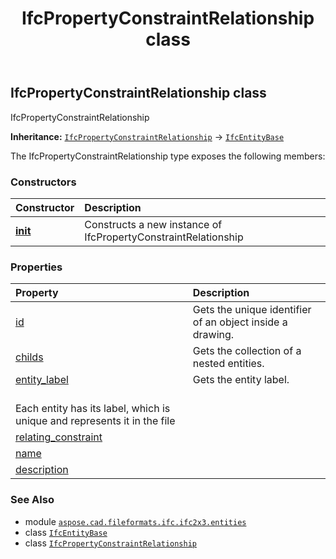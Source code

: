 ﻿---
title: IfcPropertyConstraintRelationship class
second_title: Aspose.CAD for Python via .NET API References
description: 
type: docs
weight: 3990
url: /python-net/aspose.cad.fileformats.ifc.ifc2x3.entities/ifcpropertyconstraintrelationship/
is_root: false
---

## IfcPropertyConstraintRelationship class

IfcPropertyConstraintRelationship



**Inheritance:** [`IfcPropertyConstraintRelationship`](/cad/python-net/aspose.cad.fileformats.ifc.ifc2x3.entities/ifcpropertyconstraintrelationship) → 
[`IfcEntityBase`](/cad/python-net/aspose.cad.fileformats.ifc/ifcentitybase)



The IfcPropertyConstraintRelationship type exposes the following members:

### Constructors
| Constructor | Description |
| :- | :- |
| [__init__](/cad/python-net/aspose.cad.fileformats.ifc.ifc2x3.entities/ifcpropertyconstraintrelationship/__init__/#) | Constructs a new instance of IfcPropertyConstraintRelationship |


### Properties
| Property | Description |
| :- | :- |
| [id](/cad/python-net/aspose.cad.fileformats.ifc.ifc2x3.entities/ifcpropertyconstraintrelationship/id) | Gets the unique identifier of an object inside a drawing. |
| [childs](/cad/python-net/aspose.cad.fileformats.ifc.ifc2x3.entities/ifcpropertyconstraintrelationship/childs) | Gets the collection of a nested entities. |
| [entity_label](/cad/python-net/aspose.cad.fileformats.ifc.ifc2x3.entities/ifcpropertyconstraintrelationship/entity_label) | Gets the entity label.<br/>Each entity has its label, which is unique and represents it in the file |
| [relating_constraint](/cad/python-net/aspose.cad.fileformats.ifc.ifc2x3.entities/ifcpropertyconstraintrelationship/relating_constraint) |  |
| [name](/cad/python-net/aspose.cad.fileformats.ifc.ifc2x3.entities/ifcpropertyconstraintrelationship/name) |  |
| [description](/cad/python-net/aspose.cad.fileformats.ifc.ifc2x3.entities/ifcpropertyconstraintrelationship/description) |  |



### See Also
* module [`aspose.cad.fileformats.ifc.ifc2x3.entities`](..)
* class [`IfcEntityBase`](/cad/python-net/aspose.cad.fileformats.ifc/ifcentitybase)
* class [`IfcPropertyConstraintRelationship`](/cad/python-net/aspose.cad.fileformats.ifc.ifc2x3.entities/ifcpropertyconstraintrelationship)
